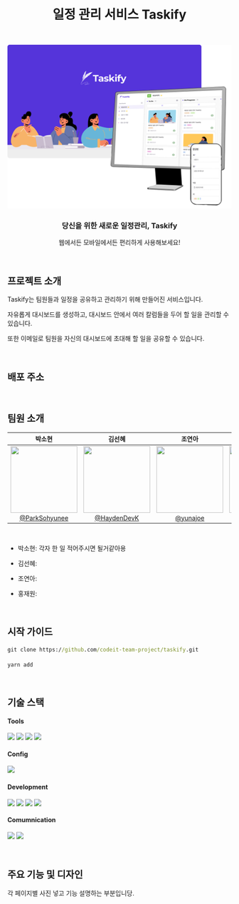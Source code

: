 <div align="center">
    <h1>일정 관리 서비스 Taskify</h1>
    <br/>

![Alt text](/public/assets/image-1.png)

<h3>당신을 위한 새로운 일정관리, Taskify</h3>
<p>
웹에서든 모바일에서든 편리하게 사용해보세요!
</p>
<br/>
</div>

## 프로젝트 소개

Taskify는 팀원들과 일정을 공유하고 관리하기 위해 만들어진 서비스입니다.

자유롭게 대시보드를 생성하고, 대시보드 안에서 여러 칼럼들을 두어 할 일을 관리할 수 있습니다.

또한 이메일로 팀원을 자신의 대시보드에 초대해 할 일을 공유할 수 있습니다.

<br/>

## 배포 주소

<br/>

## 팀원 소개

<div align="center">

|                                                                  **박소현**                                                                   |                                                                **김선혜**                                                                |                                                             **조연아**                                                             |                                                               **홍재원**                                                               |
| :-------------------------------------------------------------------------------------------------------------------------------------------: | :--------------------------------------------------------------------------------------------------------------------------------------: | :--------------------------------------------------------------------------------------------------------------------------------: | :------------------------------------------------------------------------------------------------------------------------------------: |
| [<img src="https://avatars.githubusercontent.com/u/124856726?v=4" height=150 width=150> <br/> @ParkSohyunee](https://github.com/ParkSohyunee) | [<img src="https://avatars.githubusercontent.com/u/82023300?v=4" height=150 width=150> <br/> @HaydenDevK](https://github.com/HaydenDevK) | [<img src="https://avatars.githubusercontent.com/u/86518113?v=4" height=150 width=150> <br/> @yunajoe](https://github.com/yunajoe) | [<img src="https://avatars.githubusercontent.com/u/89698149?v=4" height=150 width=150> <br/> @Hongjw030](https://github.com/Hongjw030) |

</div>

<br>
<div>

- 박소현: 각자 한 일 적어주시면 될거같아용

- 김선혜:

- 조연아:

- 홍재원:

</div>

<br/>

## 시작 가이드

```cmd
git clone https://github.com/codeit-team-project/taskify.git

yarn add
```

<br/>

## 기술 스택

#### Tools

<img src="https://img.shields.io/badge/visualStudiocode-007ACC?style=for-the-badge&logo=visualstudiocode&logoColor=white"> <img src="https://img.shields.io/badge/github-181717?style=for-the-badge&logo=github&logoColor=white"> <img src="https://img.shields.io/badge/git-f05032?style=for-the-badge&logo=git&logoColor=white"> <img src="https://img.shields.io/badge/vercel-000000?style=for-the-badge&logo=vercel&logoColor=white">

#### Config

 <img src="https://img.shields.io/badge/yarn-2c8ebb?style=for-the-badge&logo=yarn&logoColor=white">

#### Development

<img src="https://img.shields.io/badge/typescript-3178c6?style=for-the-badge&logo=typescript&logoColor=white"> <img src="https://img.shields.io/badge/react-61dafb?style=for-the-badge&logo=react&logoColor=white"> <img src="https://img.shields.io/badge/nextjs-000000?style=for-the-badge&logo=next.js&logoColor=white"> <img src="https://img.shields.io/badge/scss-cc6699?style=for-the-badge&logo=sass&logoColor=white">

#### Comumnication

<img src="https://img.shields.io/badge/discord-5865f2?style=for-the-badge&logo=discord&logoColor=white"> <img src="https://img.shields.io/badge/notion-000000?style=for-the-badge&logo=notion&logoColor=white">

<br/>

## 주요 기능 및 디자인

각 페이지별 사진 넣고 기능 설명하는 부분입니당.
